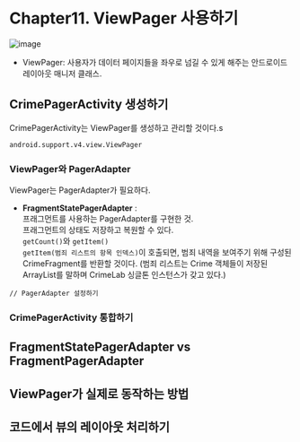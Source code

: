 # Chapter11. ViewPager 사용하기

![image](https://user-images.githubusercontent.com/38287485/46788962-53c42a80-cd76-11e8-97a7-a94cf523c68b.png)

- ViewPager: 사용자가 데이터 페이지들을 좌우로 넘길 수 있게 해주는 안드로이드 레이아웃 매니저 클래스.

## CrimePagerActivity 생성하기

CrimePagerActivity는 ViewPager를 생성하고 관리할 것이다.s

`android.support.v4.view.ViewPager`

### ViewPager와 PagerAdapter

ViewPager는 PagerAdapter가 필요하다.

- **FragmentStatePagerAdapter** :   
프래그먼트를 사용하는 PagerAdapter를 구현한 것.   
프래그먼트의 상태도 저장하고 복원할 수 있다.  
`getCount()`와 `getItem()`  
`getItem(범죄 리스트의 항목 인덱스)`이 호출되면, 범죄 내역을 보여주기 위해 구성된 CrimeFragment를 반환할 것이다.
(범죄 리스트는 Crime 객체들이 저장된 ArrayList를 말하며 CrimeLab 싱글톤 인스턴스가 갖고 있다.)


```
// PagerAdapter 설정하기
```



### CrimePagerActivity 통합하기

## FragmentStatePagerAdapter vs FragmentPagerAdapter

## ViewPager가 실제로 동작하는 방법

## 코드에서 뷰의 레이아웃 처리하기

